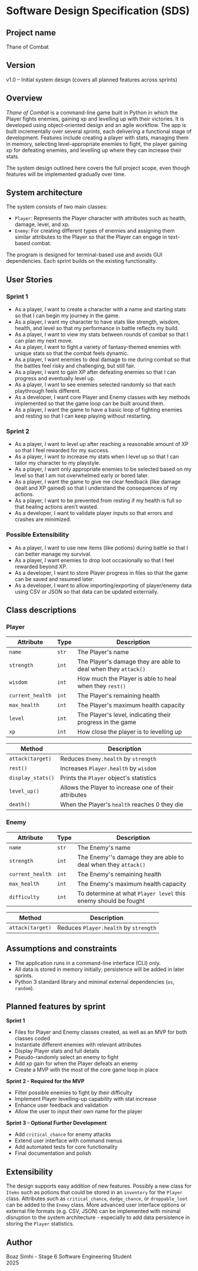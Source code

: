# Software Design Specification (SDS)

## Project name
Thane of Combat

## Version
v1.0 – Initial system design (covers all planned features across sprints)

## Overview
*Thane of Combat* is a command-line game built in Python in which the Player fights enemies, gaining xp and levelling up with their victories. It is developed using object-oriented design and an agile workflow. The app is built incrementally over several sprints, each delivering a functional stage of development. Features include creating a player with stats, managing them in memory, selecting level-appropriate enemies to fight, the player gaining xp for defeating enemies, and levelling up where they can increase their stats.

The system design outlined here covers the full project scope, even though features will be implemented gradually over time.

## System architecture
The system consists of two main classes:

- `Player`: Represents the Player character with attributes such as health, damage, level, and xp.
- `Enemy`: For creating different types of enemies and assigning them similar attributes to the Player so that the Player can engage in text-based combat.

The program is designed for terminal-based use and avoids GUI dependencies. Each sprint builds on the existing functionality.

## User Stories

### Sprint 1
- As a player, I want to create a character with a name and starting stats so that I can begin my journey in the game.
- As a player, I want my character to have stats like strength, wisdom, health, and level so that my performance in battle reflects my build.
- As a player, I want to view my stats between rounds of combat so that I can plan my next move.
- As a player, I want to fight a variety of fantasy-themed enemies with unique stats so that the combat feels dynamic.
- As a player, I want enemies to deal damage to me during combat so that the battles feel risky and challenging, but still fair.
- As a player, I want to gain XP after defeating enemies so that I can progress and eventually level up.
- As a player, I want to see enemies selected randomly so that each playthrough feels different.
- As a developer, I want core Player and Enemy classes with key methods implemented so that the game loop can be built around them.
- As a player, I want the game to have a basic loop of fighting enemies and resting so that I can keep playing without restarting.

### Sprint 2
- As a player, I want to level up after reaching a reasonable amount of XP so that I feel rewarded for my success.
- As a player, I want to increase my stats when I level up so that I can tailor my character to my playstyle.
- As a player, I want only appropriate enemies to be selected based on my level so that I am not overwhelmed early or bored later.
- As a player, I want the game to give me clear feedback (like damage dealt and XP gained) so that I understand the consequences of my actions.
- As a player, I want to be prevented from resting if my health is full so that healing actions aren’t wasted.
- As a developer, I want to validate player inputs so that errors and crashes are minimized.

### Possible Extensibility
- As a player, I want to use new items (like potions) during battle so that I can better manage my survival.
- As a player, I want enemies to drop loot occasionally so that I feel rewarded beyond XP.
- As a developer, I want to store Player progress in files so that the game can be saved and resumed later.
- As a developer, I want to allow importing/exporting of player/enemy data using CSV or JSON so that data can be updated externally.


## Class descriptions

### Player

| Attribute       | Type     | Description                                 |
|----------------|----------|---------------------------------------------|
| `name`        | `str`    | The Player's name             |
| `strength`     | `int`    | The Player's damage they are able to deal when they `attack()`     |
| `wisdom`  | `int`   | How much the Player is able to heal when they `rest()`  |
| `current_health`  | `int`    | The Player's remaining health            |
| `max_health`  | `int`    | The Player's maximum health capacity      |
| `level`  | `int`   | The Player's level, indicating their progress in the game  |
| `xp`  | `int`   | How close the player is to levelling up  |


| Method              | Description                                |
|---------------------|--------------------------------------------|
| `attack(target)`   | Reduces `Enemy.health` by `strength`               |
| `rest()` | Increases `Player.health` by `wisdom`              |
| `display_stats()` | Prints the `Player` object's statistics   |
| `level_up()` | Allows the Player to increase one of their attributes     |
| `death()` | When the Player's `health` reaches 0 they die    |

### Enemy

| Attribute | Type        | Description                                |
|-----------|-------------|--------------------------------------------|
| `name`        | `str`    | The Enemy's name             |
| `strength`     | `int`    | The Enemy''s damage they are able to deal when they `attack()`     |
| `current_health`  | `int`    | The Enemy's remaining health            |
| `max_health`  | `int`    | The Enemy's maximum health capacity      |
| `difficulty`  | `int`   | To determine at what `Player level` this enemy should be fought  |

| Method                    | Description                                         |
|---------------------------|-----------------------------------------------------|
| `attack(target)`      | Reduces `Player.health` by `strength`                      |


## Assumptions and constraints
- The application runs in a command-line interface (CLI) only.
- All data is stored in memory initially; persistence will be added in later sprints.
- Python 3 standard library and minimal external dependencies (`os`, `random`).

## Planned features by sprint

**Sprint 1**
- Files for Player and Enemy classes created, as well as an MVP for both classes coded
- Instantiate different enemies with relevant attributes
- Display Player stats and full details
- Pseudo-randomly select an enemy to fight
- Add xp gain for when the Player defeats an enemy
- Create a MVP with the most of the core game loop in place

**Sprint 2 - Required for the MVP**
- Filter possible enemies to fight by their difficulty
- Implement Player levelling-up capability with stat increase
- Enhance user feedback and validation
- Allow the user to input their own name for the player

**Sprint 3 - Optional Further Development** 
- Add `critical_chance` for enemy attacks
- Extend user interface with command menus
- Add automated tests for core functionality
- Final documentation and polish

## Extensibility
The design supports easy addition of new features. Possibly a new class for `Items` such as potions that could be stored in an `inventory` for the `Player` class. Attributes such as `critical_chance`, `dodge_chance`, or `droppable_loot` can be added to the `Enemy` class. More advanced user interface options or external file formats (e.g. CSV, JSON) can be implemented with minimal disruption to the system architecture - especially to add data persistence in storing the `Player` statistics.

## Author
Boaz Simhi - Stage 6 Software Engineering Student  
2025